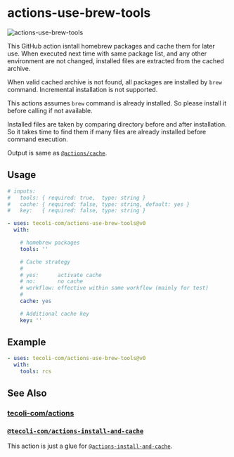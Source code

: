 # actions-use-brew-tools

![actions-use-brew-tools](https://github.com/tecoli-com/actions-use-brew-tools/actions/workflows/test.yml/badge.svg)

This GitHub action isntall homebrew packages and cache them for later
use.  When executed next time with same package list, and any other
environment are not changed, installed files are extracted from the
cached archive.

When valid cached archive is not found, all packages are installed by
`brew` command.  Incremental installation is not supported.

This actions assumes `brew` command is already installed.  So please
install it before calling if not available.

Installed files are taken by comparing directory before and after
installation.  So it takes time to find them if many files are already
installed before command execution.

Output is same as
[`@actions/cache`](https://github.com/actions/cache).

## Usage

```yaml
# inputs:
#   tools: { required: true,  type: string }
#   cache: { required: false, type: string, default: yes }
#   key:   { required: false, type: string }

- uses: tecoli-com/actions-use-brew-tools@v0
  with:

    # homebrew packages
    tools: ''

    # Cache strategy
    #
    # yes:      activate cache
    # no:       no cache
    # workflow: effective within same workflow (mainly for test)
    #
    cache: yes

    # Additional cache key
    key: ''
```

## Example

```yaml
- uses: tecoli-com/actions-use-brew-tools@v0
  with:
    tools: rcs
```

## See Also

### [tecoli-com/actions](https://github.com/tecoli-com/actions)

### [`@tecoli-com/actions-install-and-cache`](https://github.com/tecoli-com/actions-install-and-cache)

This action is just a glue for
[`@actions-install-and-cache`](https://github.com/tecoli-com/actions-install-and-cache).
